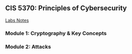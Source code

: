 


## **CIS 5370: Principles of Cybersecurity**

[Labs Notes](https://users.cs.fiu.edu/~rblazek/SEEDLabs/SEEDLabs2020.html)


### Module 1: Cryptography & Key Concepts





###  Module 2: Attacks